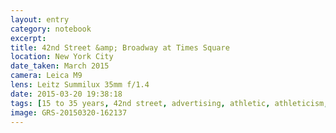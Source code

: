 ```yaml
--- 
layout: entry
category: notebook
excerpt:
title: 42nd Street &amp; Broadway at Times Square
location: New York City
date_taken: March 2015
camera: Leica M9
lens: Leitz Summilux 35mm f/1.4
date: 2015-03-20 19:38:18
tags: [15 to 35 years, 42nd street, advertising, athletic, athleticism, boy, broadway, bw, car, crosswalk, date, jump, jumping, leap, love, mobile phone, pedestrians, puddle, rain, reflection, times square, walk, walking, water, winter]
image: GRS-20150320-162137
---
```

